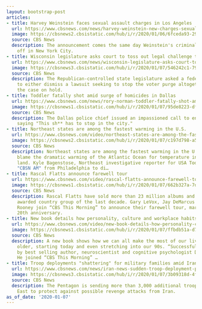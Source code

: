 ```yaml
---
layout: bootstrap-post
articles:
- title: Harvey Weinstein faces sexual assault charges in Los Angeles
  url: https://www.cbsnews.com/news/harvey-weinstein-new-charges-sexual-assault-rape-incidents-los-angeles/
  image: https://cbsnews2.cbsistatic.com/hub/i/r/2020/01/06/6fceda93-296c-4272-91e0-a76331848d0b/thumbnail/1200x630g6/49ba4cbc3121c5e35138b7146df25e98/harvey-weinstein-2020-01-06t155359z.jpg
  source: CBS News
  description: The announcement comes the same day Weinstein's criminal trial​ kicked
    off in New York City.
- title: Wisconsin legislature asks court to toss out legal challenge to voter purge
  url: https://www.cbsnews.com/news/wisconsin-legislature-asks-court-to-toss-out-legal-challenge-to-voter-purge/
  image: https://cbsnews3.cbsistatic.com/hub/i/r/2020/01/07/546242c1-792d-4e2c-9498-7eef979807d4/thumbnail/1200x630/06616b4e3cf43b5f5afc7f95872f5da1/gettyimages-1058115522.jpg
  source: CBS News
  description: The Republican-controlled state legislature asked a federal court Monday
    to either dismiss a lawsuit seeking to stop the voter purge altogether or put
    the case on hold.
- title: Toddler fatally shot amid surge of homicides in Dallas
  url: https://www.cbsnews.com/news/rory-norman-toddler-fatally-shot-amid-surge-of-homicides-in-dallas/
  image: https://cbsnews1.cbsistatic.com/hub/i/r/2020/01/07/95de8223-df20-4255-af2c-dfec5832442c/thumbnail/1200x630/cf7173c23f712046b216825c8895d3a1/1arory.jpg
  source: CBS News
  description: The Dallas police chief issued an impassioned call to end gun violence,
    saying "This sh** has to stop in the city."
- title: Northeast states are among the fastest warming in the U.S.
  url: https://www.cbsnews.com/video/northeast-states-are-among-the-fastest-warming-in-the-u-s/
  image: https://cbsnews2.cbsistatic.com/hub/i/r/2020/01/07/c197d798-a566-4464-933e-4098ed94bc8e/thumbnail/1200x630/726b1ac8a1e1f11f38889a87e10dc088/1-7-20-cbsn-northeaststates-2004025-640x360.jpg
  source: CBS News
  description: Northeast states are among the fastest warming in the U.S. Scientists
    blame the dramatic warming of the Atlantic Ocean for temperature increases on
    land. Kyle Bagenstose, Northeast investigative reporter for USA Today, joined
    "CBSN AM" from Philadelphia to di…
- title: Rascal Flatts announce farewell tour
  url: https://www.cbsnews.com/video/rascal-flatts-announce-farewell-tour/
  image: https://cbsnews1.cbsistatic.com/hub/i/r/2020/01/07/662b327a-7dc2-44e6-a5f6-8f806e3206c6/thumbnail/1200x630/ea45d3b500aed49f29b85eec4e3c3102/1-7-20-ctm-rascalflattstwo-mason-2004028-640x360.jpg
  source: CBS News
  description: Rascal Flatts have sold more than 23 million albums and are the most
    awarded country group of the last decade. Gary LeVox, Jay DeMarcus and Joe Don
    Rooney join “CBS This Morning” to announce their farewell tour, marking their
    20th anniversary.
- title: New book details how personality, culture and workplace habits impact aging
  url: https://www.cbsnews.com/video/new-book-details-how-personality-culture-and-workplace-habits-impact-aging/
  image: https://cbsnews1.cbsistatic.com/hub/i/r/2020/01/07/ffbdb51a-d79c-4b68-af3a-c5328f1cfd91/thumbnail/1200x630/ae9fc75bc22e1401e9e67cf81f74e81c/1-7-20-ctm-successfulaging-levitin-2004039-640x360.jpg
  source: CBS News
  description: A new book shows how we can all make the most of our lives as we grow
    older, starting today and even stretching into our 90s. “Successful Aging” is
    by best selling author, neuroscientist and cognitive psychologist Daniel Levitin.
    He joined “CBS This Morning” …
- title: Troop deployments "shattering" for military families amid Iran threats
  url: https://www.cbsnews.com/news/iran-news-sudden-troop-deployment-puts-military-families-react/
  image: https://cbsnews3.cbsistatic.com/hub/i/r/2020/01/07/3b09318d-4fc8-4786-9023-cb29aafb6fab/thumbnail/1200x630/b752217f77d71522ac0eadfa8b277866/1-7-20-ctm-troopdeployments-reid.jpg
  source: CBS News
  description: The Pentagon is sending more than 3,000 additional troops to the Middle
    East to protect against possible revenge attacks from Iran.
as_of_date: '2020-01-07'
---
```


